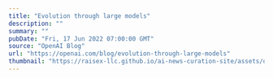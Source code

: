```yaml
---
title: "Evolution through large models"
description: ""
summary: ""
pubDate: "Fri, 17 Jun 2022 07:00:00 GMT"
source: "OpenAI Blog"
url: "https://openai.com/blog/evolution-through-large-models"
thumbnail: "https://raisex-llc.github.io/ai-news-curation-site/assets/openai_logo.png"
---
```


